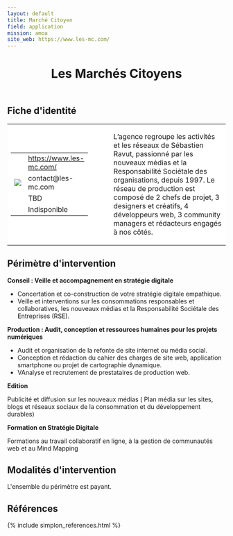```yaml
---
layout: default
title: Marché Citoyen
field: application
mission: amoa
site_web: https://www.les-mc.com/
---
```


<header>
	<h1> Les Marchés Citoyens </h1>
</header>

<div class="main">
	<h2> Fiche d'identité </h2>
	<table style="border-collapse: collapse;">
		<tr style="border: none; background-color:#FFFFFF;">
			<td style="border: none; background-color:#FFFFFF;width:20%;height:80%;">
				<div class="fiche_contact" style="">
					<table style="border-collapse: collapse;">
						<tr class="site_web" style="border: none; background-color:#FFFFFF;">
							<td style="border: none;">
								<img src="" class="fiche_icone"/>
							</td>
							<td style="border: none;">
								<a href="https://simplon.co"> https://www.les-mc.com/ </a>
							</td>
						</tr>
						<tr class="contact" style="border: none; background-color:#FFFFFF;">
							<td style="border: none;display: table-cell;">
								<img src="{{site.base_url}}/images/email_icon.png" class="image" style="max-width:150%;vertical-align: middle;"/>
							</td>
							<td style="border: none;">
								contact@les-mc.com
							</td>
						</tr>
						<tr class="telephone" style="border: none; background-color:#FFFFFF;">
							<td style="border: none;">
								<img src="" class="fiche_icone"/>
							</td>
							<td style="border: none;">
								TBD
							</td>
						</tr>
						<tr class="zone" style="border: none; background-color:#FFFFFF;">
							<td style="border: none;">
								<img src="" class="fiche_icone"/>
							</td>
							<td style="border: none;">
								Indisponible
							</td>
						</tr>
					</table>
				</div>
			</td>
			<td style="width:10%;"/>
			<td style="background-color:#FFFFFF; width:60%;">
				<div class="fiche_identite">
					<p style="font-weight:normal;">
					L’agence regroupe les activités et les réseaux de Sébastien Ravut, passionné par les nouveaux médias et la Responsabilité Sociétale des organisations, depuis 1997. Le réseau de production est composé de 2 chefs de projet, 3 designers et créatifs, 4 développeurs web, 3 community managers et rédacteurs engagés à nos côtés.
					</p>
				</div>
			</td>
		</tr>
	</table>
	<div class="perimetre_intervention">
		<h2> Périmètre d'intervention </h2>
		<strong> Conseil : Veille et accompagnement en stratégie digitale</strong>
		<ul>
		<li>Concertation et co-construction de votre stratégie digitale empathique.</li>
		<li>Veille et interventions sur les consommations responsables et collaboratives, les nouveaux médias et la Responsabilité Sociétale des Entreprises (RSE). </li></ul>
		<strong>Production : Audit, conception et ressources humaines  pour les projets numériques </strong>
		<ul>
		<li>Audit et organisation de la refonte de site internet ou média social.</li>
		<li>Conception et rédaction du cahier des charges de site web, application smartphone ou projet de cartographie dynamique.</li>
		<li>VAnalyse et recrutement de prestataires de production web. </li></ul>
		<strong>Edition</strong>
		<p>Publicité et diffusion sur les nouveaux médias ( Plan média sur les sites, blogs et réseaux sociaux de la consommation et du développement durables)</p>
		<strong>Formation en Stratégie Digitale</strong>
		<p>Formations au travail collaboratif en ligne, à la gestion de communautés web et  au Mind Mapping</p>
	<div class="modalite_intervention">
		<h2> Modalités d'intervention </h2>
		<p> L'ensemble du périmètre est payant. </p>
	</div>
</div>
<footer class="references">
	<h2> Références </h2>
	{% include simplon_references.html %}
</footer>

